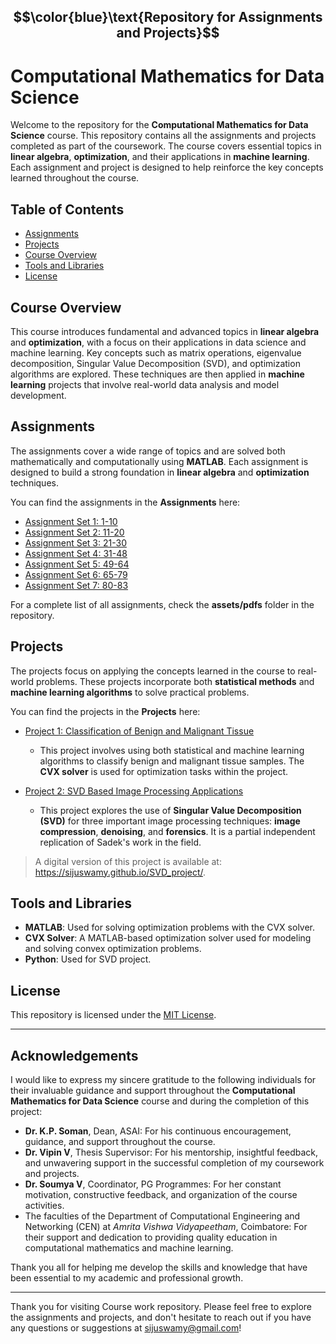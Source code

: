 ## $$\color{blue}\text{Repository for Assignments and Projects}$$

# Computational Mathematics for Data Science

Welcome to the repository for the **Computational Mathematics for Data Science** course. This repository contains all the assignments and projects completed as part of the coursework. The course covers essential topics in **linear algebra**, **optimization**, and their applications in **machine learning**. Each assignment and project is designed to help reinforce the key concepts learned throughout the course.

## Table of Contents

- [Assignments](#assignments)
- [Projects](#projects)
- [Course Overview](#course-overview)
- [Tools and Libraries](#tools-and-libraries)
- [License](#license)

## Course Overview

This course introduces fundamental and advanced topics in **linear algebra** and **optimization**, with a focus on their applications in data science and machine learning. Key concepts such as matrix operations, eigenvalue decomposition, Singular Value Decomposition (SVD), and optimization algorithms are explored. These techniques are then applied in **machine learning** projects that involve real-world data analysis and model development.

## Assignments

The assignments cover a wide range of topics and are solved both mathematically and computationally using **MATLAB**. Each assignment is designed to build a strong foundation in **linear algebra** and **optimization** techniques.

You can find the assignments in the **Assignments** here:

- [Assignment Set 1: 1-10](https://github.com/sijuswamy/ks_siju_CB.AI.R4CEN24003_Computational-Mathematics-for-DataScience/blob/main/assets/pdfs/Assignment_Set-1(1-10)_CB.AI.R4CEN24003.pdf)
- [Assignment Set 2: 11-20](https://github.com/sijuswamy/ks_siju_CB.AI.R4CEN24003_Computational-Mathematics-for-DataScience/blob/main/assets/pdfs/Assignment_set2(11-20)_CB.AI.R4CEN24003.pdf)
- [Assignment Set 3: 21-30](https://github.com/sijuswamy/ks_siju_CB.AI.R4CEN24003_Computational-Mathematics-for-DataScience/blob/main/assets/pdfs/Assignment_set3(21-30)_CB.AI.R4CEN24003.pdf)
- [Assignment Set 4: 31-48](https://github.com/sijuswamy/ks_siju_CB.AI.R4CEN24003_Computational-Mathematics-for-DataScience/blob/main/assets/pdfs/Assignment_set4(31-48)_CB.AI.R4CEN24003.pdf)
- [Assignment Set 5: 49-64](https://github.com/sijuswamy/ks_siju_CB.AI.R4CEN24003_Computational-Mathematics-for-DataScience/blob/main/assets/pdfs/Assignment_set5(49-64)_CB.AI.R4CEN24003.pdf)
- [Assignment Set 6: 65-79](https://github.com/sijuswamy/ks_siju_CB.AI.R4CEN24003_Computational-Mathematics-for-DataScience/blob/main/assets/pdfs/Assignment_set6(65-79)_CB.AI.R4CEN24003.pdf)
- [Assignment Set 7: 80-83](https://github.com/sijuswamy/ks_siju_CB.AI.R4CEN24003_Computational-Mathematics-for-DataScience/blob/main/assets/pdfs/Assignment_set7(80-83)_CB.AI.R4CEN24003.pdf)

For a complete list of all assignments, check the **assets/pdfs** folder in the repository.

## Projects

The projects focus on applying the concepts learned in the course to real-world problems. These projects incorporate both **statistical methods** and **machine learning algorithms** to solve practical problems.

You can find the projects in the **Projects** here:

- [Project 1: Classification of Benign and Malignant Tissue](https://github.com/sijuswamy/ks_siju_CB.AI.R4CEN24003_Computational-Mathematics-for-DataScience/blob/main/assets/pdfs/Project_1_CB.AI.R4CEN24003.pdf)
  - This project involves using both statistical and machine learning algorithms to classify benign and malignant tissue samples. The **CVX solver** is used for optimization tasks within the project.
  
- [Project 2: SVD Based Image Processing Applications](https://github.com/sijuswamy/ks_siju_CB.AI.R4CEN24003_Computational-Mathematics-for-DataScience/blob/main/assets/pdfs/Project_2_CB.AI.R4CEN24003.pdf)
  - This project explores the use of **Singular Value Decomposition (SVD)** for three important image processing techniques: **image compression**, **denoising**, and **forensics**. It is a partial independent replication of Sadek's work in the field.
 
>A digital version of this project is available at: <https://sijuswamy.github.io/SVD_project/>.

## Tools and Libraries

- **MATLAB**: Used for solving optimization problems with the CVX solver.
- **CVX Solver**: A MATLAB-based optimization solver used for modeling and solving convex optimization problems.
- **Python**: Used for SVD project.

## License

This repository is licensed under the [MIT License](LICENSE).

---


## Acknowledgements

I would like to express my sincere gratitude to the following individuals for their invaluable guidance and support throughout the **Computational Mathematics for Data Science** course and during the completion of this project:

- **Dr. K.P. Soman**, Dean, ASAI: For his continuous encouragement, guidance, and support throughout the course.
- **Dr. Vipin V**, Thesis Supervisor: For his mentorship, insightful feedback, and unwavering support in the successful completion of my coursework and projects.
- **Dr. Soumya V**, Coordinator, PG Programmes: For her constant motivation, constructive feedback, and organization of the course activities.
- The faculties of the Department of Computational Engineering and Networking (CEN) at *Amrita Vishwa Vidyapeetham*, Coimbatore: For their support and dedication to providing quality education in computational mathematics and machine learning.

Thank you all for helping me develop the skills and knowledge that have been essential to my academic and professional growth.

----

Thank you for visiting Course work repository. Please feel free to explore the assignments and projects, and don't hesitate to reach out if you have any questions or suggestions at <sijuswamy@gmail.com>!


